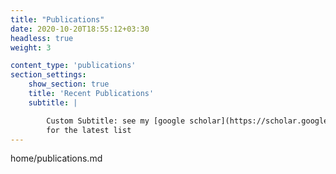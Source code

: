 ```yaml
---
title: "Publications"
date: 2020-10-20T18:55:12+03:30
headless: true
weight: 3

content_type: 'publications'
section_settings:
    show_section: true
    title: 'Recent Publications'
    subtitle: |

        Custom Subtitle: see my [google scholar](https://scholar.google.com/)
        for the latest list
---
```


home/publications.md
